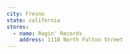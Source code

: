 ```yaml
---
city: Fresno
state: california
stores:
  - name: Ragin' Records
    address: 1118 North Fulton Street
---
```

